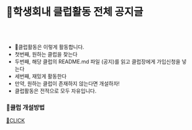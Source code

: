 # 📌학생회내 클럽활동 전체 공지글
</br></br>
- 📌클럽활동은 이렇게 활동합니다.
 - 첫번째, 원하는 클럽을 찾는다
 - 두번째, 해당 클럽의 README.md 파일 (공지)를 읽고 클럽장에게 가입신청을 넣는다
 - 세번째, 재밌게 활동한다
 - 만약, 원하는 클럽이 존재하지 않는다면 개설하자!
 - 클럽활동은 전적으로 모두 자유입니다. 



### 📌클럽 개설방법 
[🧡CLICK](https://github.com/inha-csesc/Club/tree/main/TEMPLATE/HOWTOMAKECLUB)
